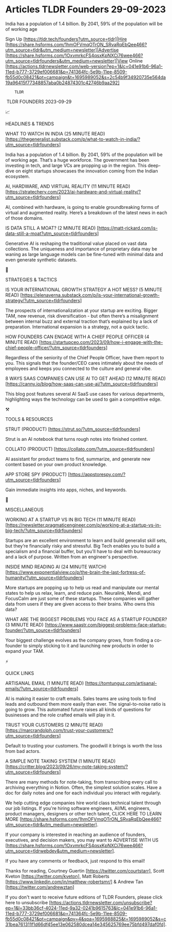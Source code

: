 # Articles TLDR Founders 29-09-2023

India has a population of 1.4 billion. By 2041, 59% of the population
will be of working age  

Sign Up [https://tldr.tech/founders?utm_source=tldr]|Hire
[https://share.hsforms.com/1hmOFVmqOTrON_SRvaRqEbQee466?utm_source=tldr&utm_medium=newsletter]|Advertise
[https://share.hsforms.com/1OxvmrkcFS4qsxKpNXCi76wee466?utm_source=tldrfounders&utm_medium=newsletter]|View
Online
[https://actions.tldrnewsletter.com/web-version?ep=1&lc=041e91b6-96a1-11ed-b777-3729ef006681&p=741364fc-5e9b-11ee-8509-fb55d0c08421&pt=campaign&t=1695989052&s=2c54b9f34920735e564da19a96415f77348857aba0b24874301c42746b9aa292]


		TLDR 

 TLDR FOUNDERS 2023-09-29

📈 

HEADLINES & TRENDS

WHAT TO WATCH IN INDIA (25 MINUTE READ)
[https://thegeneralist.substack.com/p/what-to-watch-in-india/?utm_source=tldrfounders]

India has a population of 1.4 billion. By 2041, 59% of the population
will be of working age. That’s a huge workforce. The government has
been investing in tech, and large VCs are propping up in the region.
This deep-dive on eight startups showcases the innovation coming from
the Indian ecosystem. 

AI, HARDWARE, AND VIRTUAL REALITY (11 MINUTE READ)
[https://stratechery.com/2023/ai-hardware-and-virtual-reality/?utm_source=tldrfounders]

AI, combined with hardware, is going to enable groundbreaking forms of
virtual and augmented reality. Here’s a breakdown of the latest news
in each of those domains. 

IS DATA STILL A MOAT? (2 MINUTE READ)
[https://matt-rickard.com/is-data-still-a-moat?utm_source=tldrfounders]

Generative AI is reshaping the traditional value placed on vast data
collections. The uniqueness and importance of proprietary data may be
waning as large language models can be fine-tuned with minimal data
and even generate synthetic datasets. 

🧠 

STRATEGIES & TACTICS

IS YOUR INTERNATIONAL GROWTH STRATEGY A HOT MESS? (5 MINUTE READ)
[https://elenaverna.substack.com/p/is-your-international-growth-strategy/?utm_source=tldrfounders]

The prospects of internationalization at your startup are exciting.
Bigger TAM, new revenue, risk diversification - but often there’s a
misalignment between internal buzz and external traction that’s
explained by a lack of preparation. International expansion is a
strategy, not a quick tactic. 

HOW FOUNDERS CAN ENGAGE WITH A CHIEF PEOPLE OFFICER (4 MINUTE READ)
[https://startupceo.com/2023/09/how-i-engage-with-the-chief-people-officer/?utm_source=tldrfounders]

Regardless of the seniority of the Chief People Officer, have them
report to you. This signals that the founder/CEO cares intimately
about the needs of employees and keeps you connected to the culture
and general vibe. 

8 WAYS SAAS COMPANIES CAN USE AI TO GET AHEAD (12 MINUTE READ)
[https://canny.io/blog/how-saas-can-use-ai/?utm_source=tldrfounders]

This blog post features several AI SaaS use cases for various
departments, highlighting ways the technology can be used to gain a
competitive edge. 

⚒️ 

TOOLS & RESOURCES

STRUT (PRODUCT) [https://strut.so/?utm_source=tldrfounders]

Strut is an AI notebook that turns rough notes into finished content. 

COLLATO (PRODUCT) [https://collato.com/?utm_source=tldrfounders]

AI assistant for product teams to find, summarize, and generate new
content based on your own product knowledge. 

APP STORE SPY (PRODUCT)
[https://appstorespy.com/?utm_source=tldrfounders]

Gain immediate insights into apps, niches, and keywords. 

🎁 

MISCELLANEOUS

WORKING AT A STARTUP VS IN BIG TECH (11 MINUTE READ)
[https://newsletter.pragmaticengineer.com/p/working-at-a-startup-vs-in-big-tech/?utm_source=tldrfounders]

Startups are an excellent environment to learn and build generalist
skill sets, but they’re financially risky and stressful. Big Tech
enables you to build a specialism and a financial buffer, but you’ll
have to deal with bureaucracy and a lack of purpose. Written from an
engineer's perspective. 

INSIDE MIND READING AI (24 MINUTE WATCH)
[https://www.exponentialview.co/p/the-brain-the-last-fortress-of-humanity/?utm_source=tldrfounders]

More startups are popping up to help us read and manipulate our mental
states to help us relax, learn, and reduce pain. Neuralink, Mendi, and
FocusCalm are just some of these startups. These companies will gather
data from users if they are given access to their brains. Who owns
this data? 

WHAT ARE THE BIGGEST PROBLEMS YOU FACE AS A STARTUP FOUNDER? (3 MINUTE
READ)
[https://www.saastr.com/biggest-problems-face-startup-founder/?utm_source=tldrfounders]

Your biggest challenge evolves as the company grows, from finding a
co-founder to simply sticking to it and launching new products in
order to expand your TAM. 

⚡ 

QUICK LINKS

ARTISANAL EMAIL (1 MINUTE READ)
[https://tomtunguz.com/artisanal-emails/?utm_source=tldrfounders]

AI is making it easier to craft emails. Sales teams are using tools to
find leads and outbound them more easily than ever. The
signal-to-noise ratio is going to grow. This automated future raises
all kinds of questions for businesses and the role crafted emails will
play in it. 

TRUST YOUR CUSTOMERS (2 MINUTE READ)
[https://marcrandolph.com/trust-your-customers/?utm_source=tldrfounders]

Default to trusting your customers. The goodwill it brings is worth
the loss from bad actors. 

A SIMPLE NOTE TAKING SYSTEM (1 MINUTE READ)
[https://critter.blog/2023/09/26/my-note-taking-system/?utm_source=tldrfounders]

There are many methods for note-taking, from transcribing every call
to archiving everything in Notion. Often, the simplest solution
scales. Have a doc for daily notes and one for each individual you
interact with regularly. 

 We help cutting edge companies hire world class technical talent
through our job listings. If you're hiring software engineers, AI/ML
engineers, product managers, designers or other tech talent, CLICK
HERE TO LEARN MORE
[https://share.hsforms.com/1hmOFVmqOTrON_SRvaRqEbQee466?utm_source=tldr&utm_medium=newsletter].


If your company is interested in reaching an audience of founders,
executives, and decision makers, you may want to ADVERTISE WITH US
[https://share.hsforms.com/1OxvmrkcFS4qsxKpNXCi76wee466?utm_source=tldrwebdev&utm_medium=newsletter].


If you have any comments or feedback, just respond to this email! 

Thanks for reading, 
Courtney Guertin [https://twitter.com/courtstarr], Scott Kveton
[https://twitter.com/kveton], Matt Roberts
[https://www.linkedin.com/in/matthew-robertsmr/] & Andrew Tan
[https://twitter.com/andrewztan] 

If you don't want to receive future editions of TLDR Founders,
please click here to unsubscribe
[https://actions.tldrnewsletter.com/unsubscribe?ep=1&l=33bb36cf-4024-11ed-9a32-0241b9615763&lc=041e91b6-96a1-11ed-b777-3729ef006681&p=741364fc-5e9b-11ee-8509-fb55d0c08421&pt=campaign&pv=4&spa=1695988825&t=1695989052&s=c31bea761311f1d66df45ee13e062580dcea14e345625769ee75bfd497daf0fd].
